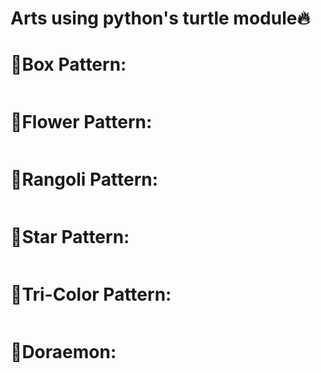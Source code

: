 # Arts using python's turtle module🔥

# 📌Box Pattern:

<img src="https://github.com/kishanrajput23/Personal-Python-Projects/blob/master/Random%20Pattern%20Generator/Box%20Pattern.png" alt="">

# 📌Flower Pattern:

<img src="https://github.com/kishanrajput23/Personal-Python-Projects/blob/master/Random%20Pattern%20Generator/Flower%20Pattern.JPG" alt="">

# 📌Rangoli Pattern:

<img src="https://github.com/kishanrajput23/Personal-Python-Projects/blob/master/Random%20Pattern%20Generator/Rangoli%20Pattern.png" alt="">

# 📌Star Pattern:

<img src="https://github.com/kishanrajput23/Personal-Python-Projects/blob/master/Random%20Pattern%20Generator/Star%20Pattern.png" alt="">

# 📌Tri-Color Pattern:

<img src="https://github.com/kishanrajput23/Personal-Python-Projects/blob/master/Random%20Pattern%20Generator/Tri-Color.png" alt="">

# 📌Doraemon:

<img src="https://github.com/kishanrajput23/Personal-Python-Projects/blob/master/Random%20Pattern%20Generator/Screenshot%20(303).png" alt="">
